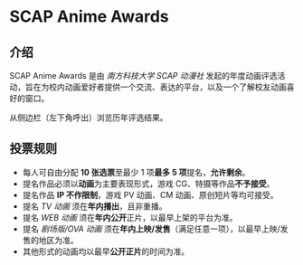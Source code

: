 # SCAP Anime Awards

## 介绍

SCAP Anime Awards 是由 *南方科技大学 SCAP 动漫社* 发起的年度动画评选活动，旨在为校内动画爱好者提供一个交流、表达的平台，以及一个了解校友动画喜好的窗口。

从侧边栏（左下角呼出）浏览历年评选结果。

## 投票规则

 - 每人可自由分配 **10 张选票**至最少 1 项**最多 5 项**提名，**允许剩余**。
 - 提名作品必须以**动画**为主要表现形式，游戏 CG、特摄等作品**不予接受**。
 - 提名作品 **IP 不作限制**，游戏 PV 动画、CM 动画、原创短片等均可接受。
 - 提名 *TV 动画* 须在**年内播出**，且非重播。
 - 提名 *WEB 动画* 须在**年内公开**正片，以最早上架的平台为准。
 - 提名 *剧场版/OVA 动画* 须在**年内上映/发售**（满足任意一项），以最早上映/发售的地区为准。
 - 其他形式的动画均以最早**公开正片**的时间为准。
